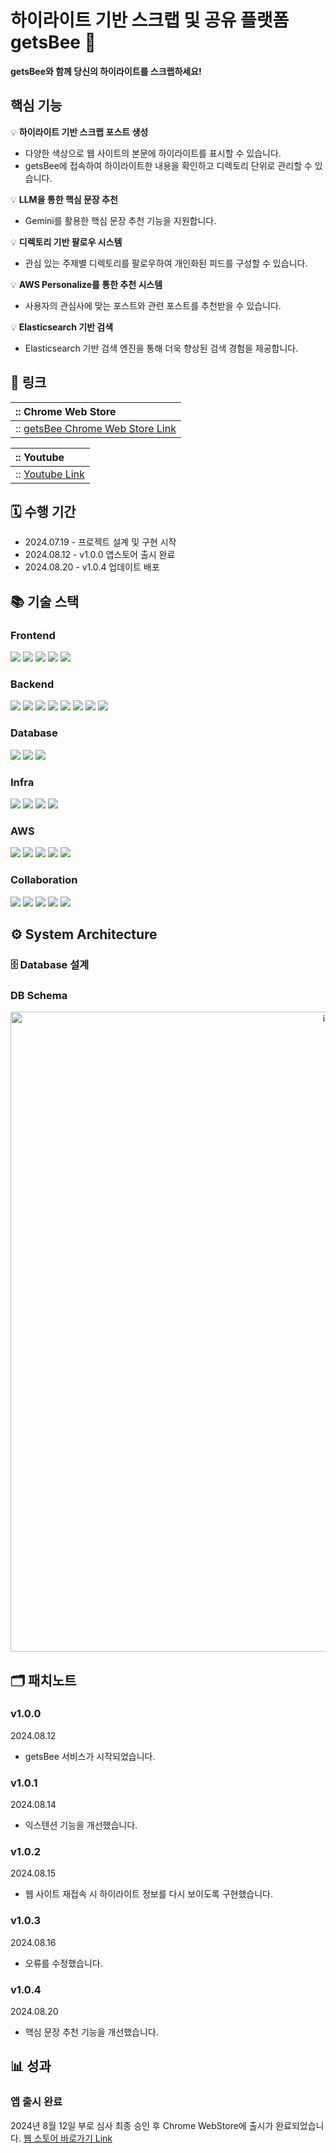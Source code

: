 # 하이라이트 기반 스크랩 및 공유 플랫폼 getsBee 🐝
**getsBee와 함께 당신의 하이라이트를 스크랩하세요!**

<div align="center">
<!-- <img width="1024" alt="image" src="https://github.com/110w110/110w110/assets/87888411/ea4fa14d-c71a-43ce-831c-11cf149d3f9d"> -->
</div>

## 핵심 기능

💡 **하이라이트 기반 스크랩 포스트 생성**
- 다양한 색상으로 웹 사이트의 본문에 하이라이트를 표시할 수 있습니다.
- getsBee에 접속하여 하이라이트한 내용을 확인하고 디렉토리 단위로 관리할 수 있습니다.

💡 **LLM을 통한 핵심 문장 추천**
- Gemini를 활용한 핵심 문장 추천 기능을 지원합니다.

💡 **디렉토리 기반 팔로우 시스템**
- 관심 있는 주제별 디렉토리를 팔로우하여 개인화된 피드를 구성할 수 있습니다.

💡 **AWS Personalize를 통한 추천 시스템**
- 사용자의 관심사에 맞는 포스트와 관련 포스트를 추천받을 수 있습니다.

💡 **Elasticsearch 기반 검색**
- Elasticsearch 기반 검색 엔진을 통해 더욱 향상된 검색 경험을 제공합니다.

## 📲 링크


| :: Chrome Web Store                                                           |
| :------------------------------------------------------------------------------------- |
| :: [getsBee Chrome Web Store Link](https://apps.apple.com/kr/app/onlypickone/id6469682692) |  

| :: Youtube                                                                  |
| :------------------------------------------------------------------------------------- |
| :: [Youtube Link](https://www.youtube.com/watch?v=FJcdYlHUIUI) |

## 🗓️ 수행 기간

- 2024.07.19 - 프로젝트 설계 및 구현 시작
- 2024.08.12 - v1.0.0 앱스토어 출시 완료
- 2024.08.20 - v1.0.4 업데이트 배포  

## 📚 기술 스택

### Frontend
<img src="https://img.shields.io/badge/react-61DAFB?style=for-the-badge&logo=swift&logoColor=white"> <img src="https://img.shields.io/badge/typescript-3178C6?style=for-the-badge&logo=typescript&logoColor=white"> <img src="https://img.shields.io/badge/recoil-3578E5?style=for-the-badge&logo=recoil&logoColor=white"> <img src="https://img.shields.io/badge/html-E34F26?style=for-the-badge&logo=html5&logoColor=white"> <img src="https://img.shields.io/badge/css-1572B6?style=for-the-badge&logo=css3&logoColor=white"> 

### Backend
<img src="https://img.shields.io/badge/java-000000?style=for-the-badge&logo=openjdk&logoColor=white"> <img src="https://img.shields.io/badge/spring-6DB33F?style=for-the-badge&logo=spring&logoColor=white"> <img src="https://img.shields.io/badge/spring%20boot-6DB33F?style=for-the-badge&logo=springboot&logoColor=white"> <img src="https://img.shields.io/badge/spring%20security-6DB33F?style=for-the-badge&logo=springsecurity&logoColor=white"> <img src="https://img.shields.io/badge/spring%20ai-6DB33F?style=for-the-badge&logo=spring&logoColor=white"> <img src="https://img.shields.io/badge/jpa-006600?style=for-the-badge&logo=hibernate&logoColor=white"> <img src="https://img.shields.io/badge/QueryDSL-0769AD?style=for-the-badge&logo=querydsl&logoColor=white"> <img src="https://img.shields.io/badge/gradle-02303A?style=for-the-badge&logo=gradle&logoColor=white"> 

### Database
<img src="https://img.shields.io/badge/mysql-4479A1?style=for-the-badge&logo=mysql&logoColor=white"> <img src="https://img.shields.io/badge/elastic search-005571?style=for-the-badge&logo=elasticsearch&logoColor=white"> <img src="https://img.shields.io/badge/redis-DC382D?style=for-the-badge&logo=redis&logoColor=white"> 

### Infra
<img src="https://img.shields.io/badge/ubuntu-E95420?style=for-the-badge&logo=ubuntu&logoColor=white"> <img src="https://img.shields.io/badge/nginx-009639?style=for-the-badge&logo=nginx&logoColor=white"> <img src="https://img.shields.io/badge/docker-2496ED?style=for-the-badge&logo=docker&logoColor=white"> <img src="https://img.shields.io/badge/jenkins-D24939?style=for-the-badge&logo=jenkins&logoColor=white"> 

### AWS
<img src="https://img.shields.io/badge/ec2-FF9900?style=for-the-badge&logo=amazonec2&logoColor=white"> <img src="https://img.shields.io/badge/rds-527FFF?style=for-the-badge&logo=amazonrds&logoColor=white"> <img src="https://img.shields.io/badge/s3-569A31?style=for-the-badge&logo=amazons3&logoColor=white"> <img src="https://img.shields.io/badge/lambda-FF9900?style=for-the-badge&logo=awslambda&logoColor=white"> <img src="https://img.shields.io/badge/personalize-00A8E1?style=for-the-badge&logo=awspersonalize&logoColor=white">

### Collaboration
<img src="https://img.shields.io/badge/git-F05032?style=for-the-badge&logo=git&logoColor=white"> <img src="https://img.shields.io/badge/gitlab-FC6D26?style=for-the-badge&logo=gitlab&logoColor=white"> <img src="https://img.shields.io/badge/notion-000000?style=for-the-badge&logo=notion&logoColor=white"> <img src="https://img.shields.io/badge/mattermost-0058CC?style=for-the-badge&logo=mattermost&logoColor=white"> <img src="https://img.shields.io/badge/figma-F24E1E?style=for-the-badge&logo=figma&logoColor=white"> 
<br>

## ⚙️ System Architecture

### 🗄️ Database 설계
### DB Schema

<div align="center">
<img width="1024" alt="image" src="https://github.com/user-attachments/assets/c93b7526-03b4-4092-ae57-ea3ecc84030e">
</div>

<!-- ### 📡 Software Architecture

<div align="center">
<img width="600" alt="image" src="https://github.com/OnlyPickOne/onlypickone-server/assets/71253970/2957e5b0-ee4b-4861-a38f-1e910b80361b">
</div> -->

## 🗂️ 패치노트

### v1.0.0
2024.08.12

- getsBee 서비스가 시작되었습니다.

### v1.0.1
2024.08.14

- 익스텐션 기능을 개선했습니다.

### v1.0.2
2024.08.15

- 웹 사이트 재접속 시 하이라이트 정보를 다시 보이도록 구현했습니다.

### v1.0.3
2024.08.16

- 오류를 수정했습니다.

### v1.0.4
2024.08.20

- 핵심 문장 추천 기능을 개선했습니다.

## 📊 성과

### 앱 출시 완료

2024년 8월 12일 부로 심사 최종 승인 후 Chrome WebStore에 출시가 완료되었습니다.
[웹 스토어 바로가기 Link](https://chromewebstore.google.com/detail/getsbee/mkloamglbhkpbaefjpmfggbfbfobeima)

<!-- ### 앱스토어 노출 수

<div align="center">
<img width="480" alt="image" src="https://github.com/OnlyPickOne/onlypickone-ios/assets/87888411/d46296b7-d2c6-4994-b899-3557b91bbd2b">
</div>
현재 앱스토어 출시 이후로 꾸준한 페이지 노출 수를 나타내고 있습니다. 별도의 홍보나 프로모션 없이 순수하게 이상형 월드컵 등의 키워드로 조회되는 통계입니다.

### 다운로드 수

<div align="center">
<img width="480" alt="image" src="https://github.com/OnlyPickOne/onlypickone-server/assets/71253970/2b8f5882-2d3c-45ab-ac22-f80342ed5eac">
</div>
2월 기준 실제 앱스토어에서 다운로드 된 통계입니다. 별도의 홍보 없이도 매일 꾸준하게 다운로드가 되고 있음을 확인할 수 있습니다.

### 충돌 수

<div align="center">
<img width="480" alt="image" src="https://github.com/OnlyPickOne/onlypickone-ios/assets/87888411/2ecded23-6a2b-491e-8cf6-f854bafda39f">
</div>
통계를 내기 충분한 수의 회원이 사용했음에도 테스트 중에 발생했던 1회의 충돌 이외에 어떤 크래시도 발생하지 않았습니다.

### 유입 경로

<div align="center">
<img width="480" alt="image" src="https://github.com/OnlyPickOne/onlypickone-ios/assets/87888411/2a9cc1ea-4d8e-4931-9803-64b8105d3ba6">
</div>
앱스토어에서 이상형 월드컵 등을 검색하거나 앱스토어 앱 추천을 통해 유입되는 케이스가 꾸준하게 발생하는 것을 확인할 수 있습니다. -->

<!-- <br>

## 📝 서비스 이용 규칙 또는 약관

### 개인정보 처리방침

https://water-advantage-4b6.notion.site/8ff7ccd28d05427c85c5aacbc59cfe06?pvs=4

### 이용 약관

https://water-advantage-4b6.notion.site/7e7e7929ce6f4d6a88c6dcdb31e0fa12?pvs=4

## 🖌️ UI/UX 디자인

### iOS App 디자인 (Figma)

<div align="center">
<img width="720" alt="image" src="https://github.com/OnlyPickOne/onlypickone-ios/assets/87888411/ae59b523-d459-44dd-acd4-b9877f98a28e">
</div> -->




<!-- ## 👨🏻‍💻 팀 구성

### Han Taehee

- iOS Development
- https://github.com/110w110
- 프로젝트 기획 및 설계, 전체 UI 디자인 및 구현, iOS 앱 개발 전체 과정 등

### Lee Hoseok

- Backend Development, Database, Infra
- https://github.com/hoshogi
- Backend 개발, Database 설계, Infra 구축 및 배포, REST API 설계 등  
<br> -->
